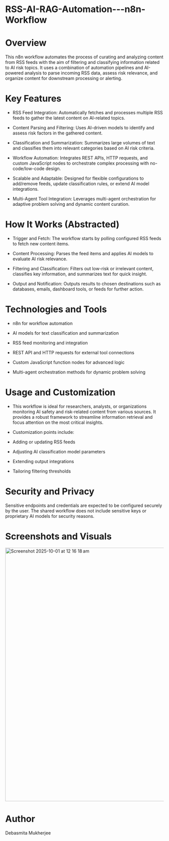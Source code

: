 # RSS-AI-RAG-Automation---n8n-Workflow

# Overview
This n8n workflow automates the process of curating and analyzing content from RSS feeds with the aim of filtering and classifying information related to AI risk topics. It uses a combination of automation pipelines and AI-powered analysis to parse incoming RSS data, assess risk relevance, and organize content for downstream processing or alerting.

# Key Features
* RSS Feed Integration: Automatically fetches and processes multiple RSS feeds to gather the latest content on AI-related topics.

* Content Parsing and Filtering: Uses AI-driven models to identify and assess risk factors in the gathered content.

* Classification and Summarization: Summarizes large volumes of text and classifies them into relevant categories based on AI risk criteria.

* Workflow Automation: Integrates REST APIs, HTTP requests, and custom JavaScript nodes to orchestrate complex processing with no-code/low-code design.

* Scalable and Adaptable: Designed for flexible configurations to add/remove feeds, update classification rules, or extend AI model integrations.

* Multi-Agent Tool Integration: Leverages multi-agent orchestration for adaptive problem solving and dynamic content curation.

# How It Works (Abstracted)
* Trigger and Fetch: The workflow starts by polling configured RSS feeds to fetch new content items.

* Content Processing: Parses the feed items and applies AI models to evaluate AI risk relevance.

* Filtering and Classification: Filters out low-risk or irrelevant content, classifies key information, and summarizes text for quick insight.

* Output and Notification: Outputs results to chosen destinations such as databases, emails, dashboard tools, or feeds for further action.

# Technologies and Tools
* n8n for workflow automation

* AI models for text classification and summarization

* RSS feed monitoring and integration

* REST API and HTTP requests for external tool connections

* Custom JavaScript function nodes for advanced logic

* Multi-agent orchestration methods for dynamic problem solving

# Usage and Customization
* This workflow is ideal for researchers, analysts, or organizations monitoring AI safety and risk-related content from various sources. It provides a robust framework to streamline information retrieval and focus attention on the most critical insights.

* Customization points include:

* Adding or updating RSS feeds

* Adjusting AI classification model parameters

* Extending output integrations

* Tailoring filtering thresholds

# Security and Privacy
Sensitive endpoints and credentials are expected to be configured securely by the user. The shared workflow does not include sensitive keys or proprietary AI models for security reasons.

# Screenshots and Visuals
<img width="1228" height="806" alt="Screenshot 2025-10-01 at 12 16 18 am" src="https://github.com/user-attachments/assets/dff6d92c-2479-4906-8cc2-eabf136d525a" />


# Author
Debasmita Mukherjee
